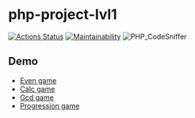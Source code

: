 # php-project-lvl1


[![Actions Status](https://github.com/llravell/php-project-lvl1/workflows/hexlet-check/badge.svg)](https://github.com/llravell/php-project-lvl1/actions)
[![Maintainability](https://api.codeclimate.com/v1/badges/a99a88d28ad37a79dbf6/maintainability)](https://codeclimate.com/github/codeclimate/codeclimate/maintainability)
![PHP_CodeSniffer](https://github.com/llravell/php-project-lvl1/actions/workflows/linter.yml/badge.svg)


## Demo
- [Even game](https://asciinema.org/a/5ukr40hg0weRXKFlpPWOejYAI)
- [Calc game](https://asciinema.org/a/HZkZ8r7EjCkOG5zWsVJcxRbS4)
- [Gcd game](https://asciinema.org/a/XgQXyMRf56yypB4DDsL7PtmTc)
- [Progression game](https://asciinema.org/a/4SmbpSx4S1xyuX5Bvo9fOTLud)
